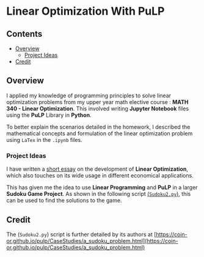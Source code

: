 # Linear Optimization With PuLP

## Contents

* [Overview](#Overview)
    * [Project Ideas](#Project-Ideas)
* [Credit](#Credit)

## Overview

I applied my knowledge of programming principles to solve linear optimization problems from my upper year math elective course : <b>MATH 340 - Linear Optimization</b>. This involved writing <b>Jupyter Notebook</b> files using the <b>PuLP</b> Library in <b>Python</b>.

To better explain the scenarios detailed in the homework, I described the mathematical concepts and formulation of the linear optimization problem using `LaTex` in the `.ipynb` files.

### Project Ideas

I have written a [short essay](History.md) on the development of <b>Linear Optimization</b>, which also touches on its wide usage in different economical applications.

This has given me the idea to use <b>Linear Programming</b> and <b>PuLP</b> in a larger <b>Sudoku Game Project</b>. As shown in the following script [(`Sudoku2.py`)](https://raw.githubusercontent.com/coin-or/pulp/master/examples/Sudoku2.py), this can be used to find the solutions to the game.

## Credit

The (`Sudoku2.py`) script is further detailed by its authors at
[https://coin-or.github.io/pulp/CaseStudies/a_sudoku_problem.html](https://coin-or.github.io/pulp/CaseStudies/a_sudoku_problem.html)

